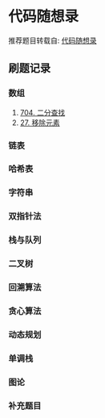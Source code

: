 # 代码随想录

推荐题目转载自: [代码随想录](https://www.programmercarl.com)

## 刷题记录

### 数组

1. [704. 二分查找](leetcode\Java\704.二分查找.java)
2. [27. 移除元素](leetcode\Java\27.移除元素.java)

### 链表

### 哈希表

### 字符串

### 双指针法

### 栈与队列

### 二叉树

### 回溯算法

### 贪心算法

### 动态规划

### 单调栈

### 图论

### 补充题目
